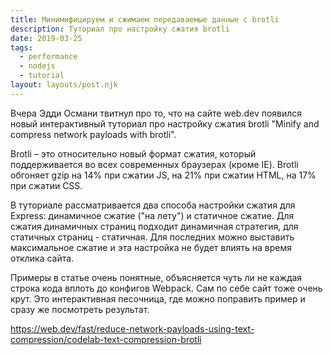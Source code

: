 ```yaml
---
title: Минимифицируем и сжимаем передаваемые данные с brotli
description: Туториал про настройку сжатия brotli
date: 2019-03-25
tags:
  - performance
  - nodejs
  - tutorial
layout: layouts/post.njk
---
```

Вчера Эдди Османи твитнул про то, что на сайте web.dev появился новый интерактивный туториал про настройку сжатия brotli "Minify and compress network payloads with brotli".

Brotli – это относительно новый формат сжатия, который поддерживается во всех современных браузерах (кроме IE). Brotli обгоняет gzip на 14% при сжатии JS, на 21% при сжатии HTML, на 17% при сжатии CSS.

В туториале рассматривается два способа настройки сжатия для Express: динамичное сжатие ("на лету") и статичное сжатие. Для сжатия динамичных страниц подходит динамичная стратегия, для статичных страниц - статичная. Для последних можно выставить максимальное сжатие и эта настройка не будет влиять на время отклика сайта.

Примеры в статье очень понятные, объясняется чуть ли не каждая строка кода вплоть до конфигов Webpack. Сам по себе сайт тоже очень крут. Это интерактивная песочница, где можно поправить пример и сразу же посмотреть результат.

https://web.dev/fast/reduce-network-payloads-using-text-compression/codelab-text-compression-brotli 
